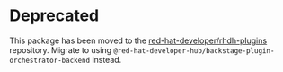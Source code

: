 # Deprecated

This package has been moved to the [red-hat-developer/rhdh-plugins](https://github.com/redhat-developer/rhdh-plugins) repository. Migrate to using `@red-hat-developer-hub/backstage-plugin-orchestrator-backend` instead.
